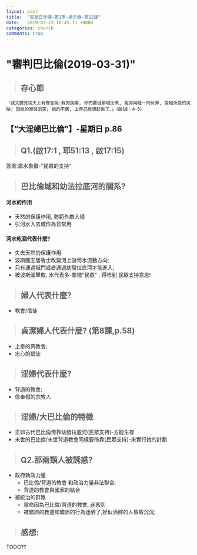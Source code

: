 ```yaml
---
layout: post
title:  "安息日學課-第1季-啟示錄-第12課"
date:   2019-03-23 10:45:11 +0800
categories: church
comments: true
---
```


# "審判巴比倫(2019-03-31)"

>## 存心節
~~~
「我又聽見從天上有聲音說:我的民哪, 你們要從那城出來, 免得與她一同有罪, 受她所受的災殃; 因她的罪惡滔天; 她的不儀, 上帝己經想起來了。」（啟18：4-5）
~~~

## 【“大淫婦巴比倫”】-星期日 p.86

>## Q1.(啟17:1 , 耶51:13 , 啟17:15) 
答案:眾水象徵-"民眾的支持" 

>## 巴比倫城和幼法拉底河的關系?
#### 河水的作用
- 天然的保護作用, 防範外敵入侵
- 引河水入去城作為日常用
#### 河水乾涸代表什麼?
- 失去天然的保護作用
- 波斯國王居魯士改變河上游河水流動方向;
- 只有通過城門或者通過幼發拉底河才能進入;
- 被波斯國擊敗,
水代表多-象徵"民眾" , 得唔到 民眾支持意思!

>## 婦人代表什麼?
* 教會/信徒

>## 貞潔婦人代表什麼? (第8課,p.58)
* 上帝的真教會;
* 忠心的信徒

>## 淫婦代表什麼?
* 背道的教會;
* 信奉假的宗教人

>## 淫婦/大巴比倫的特徵
* 正如古代巴比倫倚靠幼發拉底河(民眾支持)-方能生存
* 未世的巴比倫/未世背道教會同樣要倚靠(民眾支持)-來實行她的計劃

>## Q2.那兩類人被誘惑?
* 政府執政力量 
  * 巴比倫/背道的教會 和政治力量非法聯合;
  * 背道的教會與國家的結合
* 被統治的群眾 
  * 靈命因為巴比倫/背道的教會, 迷惑到
  * 被錯誤的教道和錯誤的行為迷醉了,好似酒醉的人昏昏沉沉;

> ## 感想:
 TODO??




